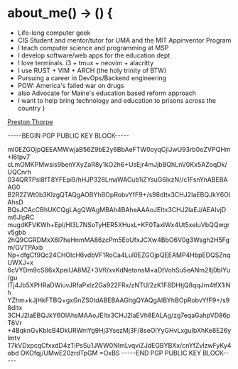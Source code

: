 # about_me() -> () {
- Life-long computer geek
- CIS Student and mentor/tutor for UMA and the MIT Appinventor Program
- I teach computer science and programming at MSP
- I develop software/web apps for the education dept
- I love terminals. i3 + tmux + neovim + alacritty
- I use RUST + VIM + ARCH (the holy trinity of BTW)
- Pursuing a career in DevOps/Backend engineering
- POW: America's failed war on drugs
- also Advocate for Maine's education based reform approach
- I want to help bring technology and education to prisons across the country
}
<script src="https://platform.linkedin.com/badges/js/profile.js" async defer type="text/javascript"></script>
<div class="badge-base LI-profile-badge" data-locale="en_US" data-size="medium" data-theme="dark" data-type="VERTICAL" data-vanity="preston-thorpe-76852127a" data-version="v1"><a class="badge-base__link LI-simple-link" href="https://www.linkedin.com/in/preston-thorpe-76852127a?trk=profile-badge">Preston Thorpe</a></div>
              

-----BEGIN PGP PUBLIC KEY BLOCK-----

mI0EZGOjpQEEAMWwjaB56Z9bE2y6BbAeFTW0oyqCjlJwU93rb0oZVPQHm+I6tpv7
cLmOMKPMwsis9benYXyZaR8y1kO2h6+UsEjr4mJjbBQhLnV0Kx5AZoqDk/UQCnrh
034QRTPsl8fT8YFEpi9/hHJP328LmaWACub1iZYsuG6lxzN//c1FsnYnABEBAAG0
B2R2ZWt0b3KIzgQTAQgAOBYhBOpRobvYfF9+/s98dItx3CHJ2IaEBQJkY6OlAhsD
BQsJCAcCBhUKCQgLAgQWAgMBAh4BAheAAAoJEItx3CHJ2IaEJ/AEAIvjDm6JIpRC
mugdKFVKWh+Epl/HI3L7NSoTyHER5XHuxL+KF0TaxIWx4Ut5xeluVbQQwgrv5gbb
2hQ9CGRDMxX6I7heHnmMA86zcPm5EoUfxJCXw4BbO6V0g3Wsgh2H5Fgm/GVTPAxb
Np+dfgCf9Qc24CHOlcH6vdbVF1RoCa4LuI0EZGOjpQEEAMP4HbpEDQSZnqUWXJ+x
6cVYDm9cS86xXpeiUA8MZ+3Vfl/xvKdNetonsM+aDtVohSu5eANm2lIj0bIYu/gu
ITj4Jb5XPHRaDWiuvJRfaPxlz2Ga922FRx/zNTU/2zK1F8DHtjQ8qqJm4tfX1iNh
YZhm+kJjHkFTBQ+gxGnZS0tdABEBAAGItgQYAQgAIBYhBOpRobvYfF9+/s98dItx
3CHJ2IaEBQJkY6OlAhsMAAoJEItx3CHJ2IaEVh8EALAg/zg7eqaGahpVD86pT6Vr
+4BqknGvKbIcB4DkURWmYg9Hj3YsezMj3F/8seOlYyGHvLxguIbXhKe8E26yImtv
T7kVDxpcqCfxxdD4zTiPsSu1JWW0NImLvqviZJdEGBYBXx/cnYfZvlzwFyKy4obd
OKOfqj/UMwE20zrdTpGM
=OxBS
-----END PGP PUBLIC KEY BLOCK-----
